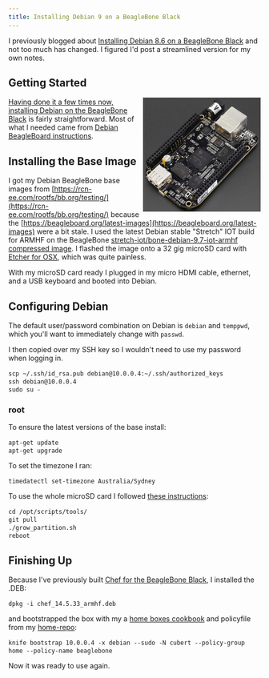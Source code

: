 ```yaml
---
title: Installing Debian 9 on a BeagleBone Black
---
```

I previously blogged about [Installing Debian 8.6 on a BeagleBone Black](https://leastresistance.wordpress.com/2016/10/14/installing-debian-8-6-on-a-beaglebone-black/) and not too much has changed. I figured I'd post a streamlined version for my own notes.

## Getting Started

<a href="https://www.adafruit.com/product/1996"><img src="/assets/1996-01.jpg" alt="BeagleBone Black" width="235" height="228" align="right" />

Having done it a few times now, installing Debian on the <a href="https://www.adafruit.com/product/1996">BeagleBone Black</a> is fairly straightforward. Most of what I needed came from [Debian BeagleBoard instructions](https://elinux.org/BeagleBoardDebian).

## Installing the Base Image

I got my Debian BeagleBone base images from [https://rcn-ee.com/rootfs/bb.org/testing/](https://rcn-ee.com/rootfs/bb.org/testing/) because the [https://beagleboard.org/latest-images](https://beagleboard.org/latest-images) were a bit stale. I used the latest Debian stable "Stretch" IOT build for ARMHF on the BeagleBone [stretch-iot/bone-debian-9.7-iot-armhf compressed image](https://rcn-ee.com/rootfs/bb.org/testing/2019-01-27/stretch-iot/bone-debian-9.7-iot-armhf-2019-01-27-4gb.img.xz). I flashed the image onto a 32 gig microSD card with [Etcher for OSX](https://www.etcher.io/), which was quite painless.

With my microSD card ready I plugged in my micro HDMI cable, ethernet, and a USB keyboard and booted into Debian.

## Configuring Debian

The default user/password combination on Debian is `debian` and `temppwd`, which you'll want to immediately change with `passwd`.

I then copied over my SSH key so I wouldn't need to use my password when logging in.

    scp ~/.ssh/id_rsa.pub debian@10.0.0.4:~/.ssh/authorized_keys
    ssh debian@10.0.0.4
    sudo su -

### root

To ensure the latest versions of the base install:

    apt-get update
    apt-get upgrade

To set the timezone I ran:

    timedatectl set-timezone Australia/Sydney

To use the whole microSD card I followed [these instructions](http://elinux.org/Beagleboard:BeagleBoneBlack_Debian#Expanding_File_System_Partition_On_A_microSD):

    cd /opt/scripts/tools/
    git pull
    ./grow_partition.sh
    reboot

## Finishing Up

Because I've previously built [Chef for the BeagleBone Black](https://leastresistance.wordpress.com/2018/04/04/chef-14-arm-on-the-beaglebone-black/), I installed the .DEB:

    dpkg -i chef_14.5.33_armhf.deb

and bootstrapped the box with my a [home boxes cookbook](https://github.com/mattray/mattray-cookbook) and policyfile from my [home-repo](https://github.com/mattray/home-repo/):

    knife bootstrap 10.0.0.4 -x debian --sudo -N cubert --policy-group home --policy-name beaglebone

Now it was ready to use again.
